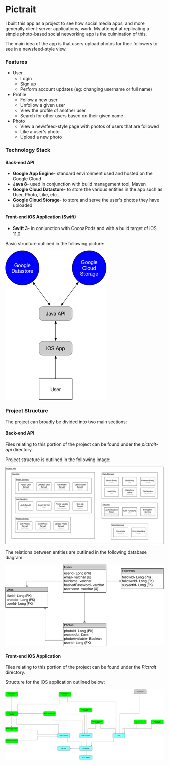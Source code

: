 # Pictrait

I built this app as a project to see how social media apps, and more generally client-server
applications, work. My attempt at replicating a simple photo-based social networking app is
the culmination of this. 

The main idea of the app is that users upload photos for their followers to see in a 
newsfeed-style view. 

### Features
- User
    - Login
    - Sign up
    - Perform account updates (eg: changing username or full name)
- Profile
    - Follow a new user
    - Unfollow a given user
    - View the profile of another user
    - Search for other users based on their given name
- Photo
    - View a newsfeed-style page with photos of users that are followed
    - Like a user's photo
    - Upload a new photo
    
### Technology Stack
#### Back-end API
- **Google App Engine**- standard environment used and hosted on the Google Cloud
- **Java 8**- used in conjunction with build management tool, Maven
- **Google Cloud Datastore**- to store the various entities in the app such as User, Photo,
Like, etc..
- **Google Cloud Storage**- to store and serve the user's photos they have uploaded
#### Front-end iOS Application (Swift)
- **Swift 3**- in conjunction with CocoaPods and with a build target of iOS 11.0

Basic structure outlined in the following picture:

![alt text](https://raw.githubusercontent.com/hineso11/Pictrait/master/Images/Data%20Flow%20Diagram.jpg 
"Stucture")

### Project Structure
The project can broadly be divided into two main sections:
#### Back-end API
Files relating to this portion of the project can be found under the *pictrait-api* directory.

Project structure is outlined in the following image: 

![alt text](https://raw.githubusercontent.com/hineso11/Pictrait/master/Images/High%20Level%20Overview.jpg 
"Stucture")

The relations between entities are outlined in the following database diagram:

![alt text](https://raw.githubusercontent.com/hineso11/Pictrait/master/Images/Database%20Model.jpg 
"Stucture")

#### Front-end iOS Application
Files relating to this portion of the project can be found under the *Pictrait* directory.

Structure for the iOS application outlined below: 

![alt text](https://raw.githubusercontent.com/hineso11/Pictrait/master/Images/iOS%20Class%20Structure.jpg 
"Stucture")